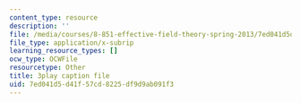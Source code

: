 ```yaml
---
content_type: resource
description: ''
file: /media/courses/8-851-effective-field-theory-spring-2013/7ed041d5d41f57cd8225df9d9ab091f3_hAFnqX7diSU.vtt
file_type: application/x-subrip
learning_resource_types: []
ocw_type: OCWFile
resourcetype: Other
title: 3play caption file
uid: 7ed041d5-d41f-57cd-8225-df9d9ab091f3
---
```

